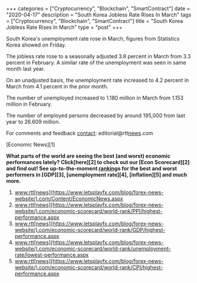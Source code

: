 +++
categories = ["Cryptocurrency", "Blockchain", "SmartContract"]
date = "2020-04-17"
description = "South Korea Jobless Rate Rises In March"
tags = ["Cryptocurrency", "Blockchain", "SmartContract"]
title = "South Korea Jobless Rate Rises In March"
type = "post"
+++

South Korea's unemployment rate rose in March, figures from Statistics
Korea showed on Friday.

The jobless rate rose to a seasonally adjusted 3.8 percent in March from
3.3 percent in February. A similar rate of the unemployment was seen in
same month last year.

On an unadjusted basis, the unemployment rate increased to 4.2 percent
in March from 4.1 percent in the prior month.

The number of unemployed increased to 1.180 million in March from 1.153
million in February.

The number of employed persons decreased by around 195,000 from last
year to 26.609 million.

For comments and feedback [contact](https://www.playgroundfx.com/contact/): editorial@rtt[news](https://www.letsplayfx.com/blog/forex-news-website/).com

[Economic News][1]

 **What parts of the world are seeing the best (and worst) economic
performances lately? Click[here][2] to check out our [Econ Scorecard][2]
and find out! See up-to-the-moment [ranking](https://www.playgroundfx.com/blog/crypto-exchange-ranking/)s for the best and worst
performers in [GDP][3], [unemployment rate][4], [inflation][5] and much
more.**

   1. www.rtt[news](https://www.letsplayfx.com/blog/forex-news-website/).com/Content/EconomicNews.aspx
   2. www.rtt[news](https://www.letsplayfx.com/blog/forex-news-website/).com/economic-scorecard/world-rank/PPI/highest-performance.aspx
   3. www.rtt[news](https://www.letsplayfx.com/blog/forex-news-website/).com/economic-scorecard/world-rank/GDP/highest-performance.aspx
   4. www.rtt[news](https://www.letsplayfx.com/blog/forex-news-website/).com/economic-scorecard/world-rank/unemployment-rate/lowest-performance.aspx
   5. www.rtt[news](https://www.letsplayfx.com/blog/forex-news-website/).com/economic-scorecard/world-rank/CPI/highest-performance.aspx